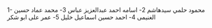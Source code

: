 1- محمود حلمي سيدهاشم
2- اسامه احمد عبدالعزيز عباس
3- محمد عماد حسين الغنيمى
4- احمد حسين اسماعيل خليل
5- عمر على ابو شكر
